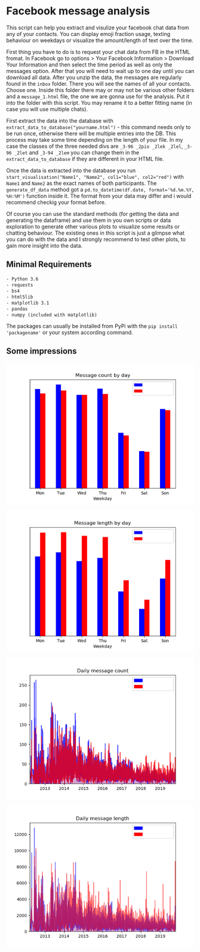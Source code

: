 # Facebook message analysis

This script can help you extract and visulize your facebook chat data from any of your contacts. You can display emoji fraction usage, texting behaviour on weekdays or visualize the amount/length of text over the time.

First thing you have to do is to request your chat data from FB in the HTML fromat. In Facebook go to options > Your Facebook Information > Download Your Information and then select the time period as well as only the messages option. After that you will need to wait up to one day until you can download all data. After you unzip the data, the messages are regularly found in the `inbox` folder. There you will see the names of all your contacts. Choose one. Inside this folder there may or may not be various other folders and a `message_1.html` file, the one we are gonna use for the analysis. Put it into the folder with this script. You may rename it to a better fitting name (in case you will use multiple chats). 

First extract the data into the database with `extract_data_to_database("yourname.html")` - this command needs only to be run once, otherwise there will be multiple entries into the DB. This process may take some time depending on the length of your file. In my case the classes of the three needed divs are `_3-96 _2pio _2lek _2lel`, `_3-96 _2let` and `_3-94 _2lem` you can change them in the `extract_data_to_database` if they are different in your HTML file.

Once the data is extracted into the database you run `start_visualisation("Name1", "Name2", col1="blue", col2="red")` with `Name1` and `Name2` as the exact names of both participants. The `generate_df_data` method got a `pd.to_datetime(df.date, format='%d.%m.%Y, %H:%M')` function inside it. The format from your data may differ and i would recommend checkig your format before.

Of course you can use the standard methods (for getting the data and generating the dataframe) and use them in you own scripts or data exploration to generate other various plots to visualize some results or chatting behaviour. The existing ones in this script is just a glimpse what you can do with the data and I strongly recommend to test other plots, to gain more insight into the data.

## Minimal Requirements

```
- Python 3.6
- requests
- bs4
- html5lib
- matplotlib 3.1
- pandas
- numpy (included with matplotlib)
```
The packages can usually be installed from PyPi with the `pip install 'packagename'` or your system according command.

## Some impressions

![Countdays](https://github.com/AndreWohnsland/FBMessageAnalizer/blob/master/pictures/Figure_2.png "Countdays")

![Lendays](https://github.com/AndreWohnsland/FBMessageAnalizer/blob/master/pictures/Figure_3.png "Lendays")

![Counttotal](https://github.com/AndreWohnsland/FBMessageAnalizer/blob/master/pictures/Figure_4.png "Counttotal")

![Lentotal](https://github.com/AndreWohnsland/FBMessageAnalizer/blob/master/pictures/Figure_5.png "Lentotal")
